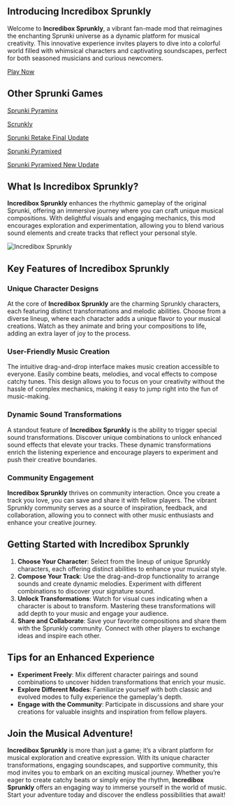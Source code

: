## Introducing Incredibox Sprunkly

Welcome to **Incredibox Sprunkly**, a vibrant fan-made mod that reimagines the enchanting Sprunki universe as a dynamic platform for musical creativity. This innovative experience invites players to dive into a colorful world filled with whimsical characters and captivating soundscapes, perfect for both seasoned musicians and curious newcomers.

[Play Now](https://sprunkly.org/)

## Other Sprunki Games
[Sprunki Pyraminx](https://sprunkipyraminx.org/)

[Scrunkly](https://scrunkly.cc/)

[Sprunki Retake Final Update](https://scrunkly.cc/game/sprunki-retake-new-update)

[Sprunki Pyramixed](https://scrunkly.cc/game/sprunki-pyramixed)

[Sprunki Pyramixed New Update](https://sprunkly.org/game/sprunki-pyramixed-new-update)

## What Is Incredibox Sprunkly?

**Incredibox Sprunkly** enhances the rhythmic gameplay of the original Sprunki, offering an immersive journey where you can craft unique musical compositions. With delightful visuals and engaging mechanics, this mod encourages exploration and experimentation, allowing you to blend various sound elements and create tracks that reflect your personal style.

![Incredibox Sprunkly](https://game.sprunkly.org/202501091056162.png)

## Key Features of Incredibox Sprunkly

### Unique Character Designs

At the core of **Incredibox Sprunkly** are the charming Sprunkly characters, each featuring distinct transformations and melodic abilities. Choose from a diverse lineup, where each character adds a unique flavor to your musical creations. Watch as they animate and bring your compositions to life, adding an extra layer of joy to the process.

### User-Friendly Music Creation

The intuitive drag-and-drop interface makes music creation accessible to everyone. Easily combine beats, melodies, and vocal effects to compose catchy tunes. This design allows you to focus on your creativity without the hassle of complex mechanics, making it easy to jump right into the fun of music-making.

### Dynamic Sound Transformations

A standout feature of **Incredibox Sprunkly** is the ability to trigger special sound transformations. Discover unique combinations to unlock enhanced sound effects that elevate your tracks. These dynamic transformations enrich the listening experience and encourage players to experiment and push their creative boundaries.

### Community Engagement

**Incredibox Sprunkly** thrives on community interaction. Once you create a track you love, you can save and share it with fellow players. The vibrant Sprunkly community serves as a source of inspiration, feedback, and collaboration, allowing you to connect with other music enthusiasts and enhance your creative journey.

## Getting Started with Incredibox Sprunkly

1. **Choose Your Character**: Select from the lineup of unique Sprunkly characters, each offering distinct abilities to enhance your musical style.
2. **Compose Your Track**: Use the drag-and-drop functionality to arrange sounds and create dynamic melodies. Experiment with different combinations to discover your signature sound.
3. **Unlock Transformations**: Watch for visual cues indicating when a character is about to transform. Mastering these transformations will add depth to your music and engage your audience.
4. **Share and Collaborate**: Save your favorite compositions and share them with the Sprunkly community. Connect with other players to exchange ideas and inspire each other.

## Tips for an Enhanced Experience

- **Experiment Freely**: Mix different character pairings and sound combinations to uncover hidden transformations that enrich your music.
- **Explore Different Modes**: Familiarize yourself with both classic and evolved modes to fully experience the gameplay's depth.
- **Engage with the Community**: Participate in discussions and share your creations for valuable insights and inspiration from fellow players.

## Join the Musical Adventure!

**Incredibox Sprunkly** is more than just a game; it’s a vibrant platform for musical exploration and creative expression. With its unique character transformations, engaging soundscapes, and supportive community, this mod invites you to embark on an exciting musical journey. Whether you’re eager to create catchy beats or simply enjoy the rhythm, **Incredibox Sprunkly** offers an engaging way to immerse yourself in the world of music. Start your adventure today and discover the endless possibilities that await!
